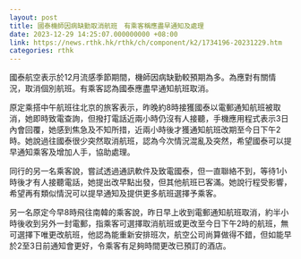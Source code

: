 ```yaml
---
layout: post
title: 國泰機師因病缺勤取消航班　有乘客稱應盡早通知及處理
date: 2023-12-29 14:25:07.000000000 +08:00
link: https://news.rthk.hk/rthk/ch/component/k2/1734196-20231229.htm
categories: rthk
---
```


國泰航空表示於12月流感季節期間，機師因病缺勤較預期為多。為應對有關情況，取消個別航班。有乘客認為國泰應盡早通知航班取消。

原定乘搭中午航班往北京的旅客表示，昨晚約8時接獲國泰以電郵通知航班被取消，她即時致電查詢，但撥打電話近兩小時仍沒有人接聽，手機應用程式表示3日內會回覆，她感到焦急及不知所措，近兩小時後才獲通知航班改期至今日下午2時。她說過往國泰很少突然取消航班，認為今次情況混亂及突然，希望國泰可以提早通知乘客及增加人手，協助處理。

同行的另一名乘客說，嘗試透過通訊軟件及致電國泰，但一直聯絡不到，等待1小時後才有人接聽電話，她提出改早點出發，但其他航班已客滿。她說行程受影響，希望再有類似情況可以提早通知及提供更多航班選擇予乘客。

另一名原定今早8時飛往南韓的乘客說，昨日早上收到電郵通知航班取消，約半小時後收到另外一封電郵，指乘客可選擇取消航班或更改至今日下午2時的航班，無可選擇下唯更改航班，他認為能重新安排班次，航空公司尚算做得不錯，但如能早於2至3日前通知會更好，令乘客有足夠時間更改已預訂的酒店。

